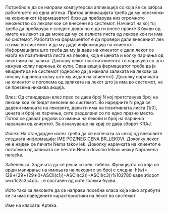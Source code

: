 Потребно е да се направи компјутерска апликација со која ќе се забрза работењето на една аптека. Притоа апликацијата треба да му овозможи на корисникот (фармацевтот) брзо да пребарува низ огромното множество со лекови кои се внесени во системот. Начинот на кој тој треба да пребарува е следен: доволно е да ги внесе првите 3 букви од името на лекот за да може да му се излиста листа од лекови кои ги има во системот. Работата на фармацевтот е да провери дали внесениот лек го има во системот и да му даде информација на клиентот. Информацијата што треба да му ја даде на клиентот е дали лекот се наоѓа на позитивната листа на лекови, која е цената и колку парчиња од лекот има на залиха. Доколку лекот постои клиентот го нарачува со што кажува колку парчиња ќе купи. Оваа акција фармацевтот треба да ја евидентира на системот (односно да ја намали залихата на лекови за онолку парчиња колку што му издал на клиентот). Доколку нарачката на клиентот е поголема од залихата на лекот што ја има во системот, не се презема никаква акција.

Влез: Од стандарден влез прво се дава број N кој претставува број на лекови кои ќе бидат внесени во системот. Во наредните N реда се дадени имињата на лековите, дали ги има на позитивната листа (1/0), цената и број на парчиња, сите разделени со по едно празно место. Потоа се даваат редови со имиња на лекови и број на парчиња нарачани од клиентот. За означување на крај се дава зборот KRAJ.

Излез: На стандарден излез треба да се испечати за секој од влезовите следната информација: IME POZ/NEG CENA BR_LEKOVI. Доколку лекот не е најден се печати Nema takov lek. Доколку нарачката на клиентот е поголема од залихата се печати Nema dovolno lekovi инаку Napravena naracka.

Забелешка: Задачата да се реши со хeш табела. Функцијата со која се врши мапирање на имињата на лековите во број е следна: h(w)=(29∗(29∗(29∗0+ASCII(c1))+ASCII(c2))+ASCII(c3))%102780 каде зборот w=c1c2c3c4c5…. е составен од сите големи букви.

Исто така за лековите да се направи посебна класа која како атрибути ќе ги има наведените карактеристики на лекот во системот.

Име на класата: Apteka.